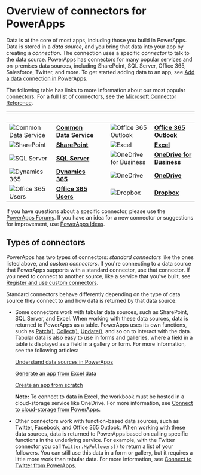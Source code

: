 <properties
	pageTitle="Connectors overview | Microsoft PowerApps"
	description="Overview of all the available connections you can use to build apps"
	services=""
	suite="powerapps"
	documentationCenter=""
	authors="archnair"
	manager="anneta"
	editor=""
    tags=""/>

<tags
	ms.service="powerapps"
	ms.workload="na"
	ms.tgt_pltfrm="na"
	ms.devlang="na"
	ms.topic="article"
	ms.date="08/28/2017"
	ms.author="archanan"/>

# Overview of connectors for PowerApps #
Data is at the core of most apps, including those you build in PowerApps. Data is stored in a *data source*, and you bring that data into your app by creating a *connection*. The connection uses a specific *connector* to talk to the data source. PowerApps has connectors for many popular services and on-premises data sources, including SharePoint, SQL Server, Office 365, Salesforce, Twitter, and more. To get started adding data to an app, see [Add a data connection in PowerApps](add-data-connection.md).

The following table has links to more information about our most popular connectors. For a full list of connectors, see the [Microsoft Connector Reference](https://docs.microsoft.com/connectors/).

| &nbsp; | &nbsp; | &nbsp; | &nbsp; | &nbsp; |
|---|---|---|---|---|
|![Common Data Service](./media/connections-list/cdm.png) |[**Common Data Service**](data-platform-intro.md)| &nbsp; |![Office 365 Outlook](./media/connections-list/office365.png) |[**Office 365 Outlook**](./connections/connection-office365-outlook.md)| 
|![SharePoint](./media/connections-list/sharepoint.png) |[**SharePoint**](./connections/connection-sharepoint-online.md)| &nbsp; |![Excel](./media/connections-list/excel.png) |[**Excel**](./connections/connection-excel.md)|
|![SQL Server](./media/connections-list/sql.png) |[**SQL Server**](./connections/connection-azure-sqldatabase.md)| &nbsp; |![OneDrive for Business](./media/connections-list/onedrive.png) |[**OneDrive for Business**](./connections/cloud-storage-blob-connections.md)|
|![Dynamics 365](./media/connections-list/dynamics-365.png) |[**Dynamics 365**](./connections/connection-dynamics-crmonline.md)| &nbsp; |![OneDrive](./media/connections-list/onedrive.png) |[**OneDrive**](./connections/cloud-storage-blob-connections.md)|
|![Office 365 Users](./media/connections-list/office365.png) |[**Office 365 Users**](./connections/connection-office365-users.md)| &nbsp; |![Dropbox](./media/connections-list/dropbox.png) |[**Dropbox**](./connections/cloud-storage-blob-connections.md)|

If you have questions about a specific connector, please use the [PowerApps Forums](https://powerusers.microsoft.com/t5/PowerApps-Community/ct-p/PowerApps1). If you have an idea for a new connector or suggestions for improvement, use [PowerApps Ideas](https://powerusers.microsoft.com/t5/PowerApps-Ideas/idb-p/PowerAppsIdeas). 

## Types of connectors
PowerApps has two types of connectors: *standard connectors* like the ones listed above, and *custom connectors*. If you're connecting to a data source that PowerApps supports with a standard connector, use that connector. If you need to connect to another source, like a service that you've built, see [Register and use custom connectors](register-custom-api.md).

Standard connectors behave differently depending on the type of data source they connect to and how data is returned by that data source:

- Some connectors work with tabular data sources, such as SharePoint, SQL Server, and Excel. When working with these data sources, data is returned to PowerApps as a table. PowerApps uses its own functions, such as [Patch()](functions/function-patch.md), [Collect()](functions/function-clear-collect-clearcollect.md), [Update()](functions/function-update-updateif.md), and so on to interact with the data. Tabular data is also easy to use in forms and galleries, where a field in a table is displayed as a field in a gallery or form. For more information, see the following articles:

    [Understand data sources in PowerApps](working-with-data-sources.md)

    [Generate an app from Excel data](get-started-create-from-data.md)

    [Create an app from scratch](get-started-create-from-blank.md)

    **Note:** To connect to data in Excel, the workbook must be hosted in a cloud-storage service like OneDrive. For more information, see [Connect to cloud-storage from PowerApps](./connections/cloud-storage-blob-connections.md).

- Other connectors work with function-based data sources, such as Twitter, Facebook, and Office 365 Outlook. When working with these data sources, data is returned to PowerApps based on calling specific functions in the underlying service. For example, with the Twitter connector you call `Twitter.MyFollowers()` to return a list of your followers. You can still use this data in a form or gallery, but it requires a little more work than tabular data. For more information, see [Connect to Twitter from PowerApps](connections/connection-twitter.md).



